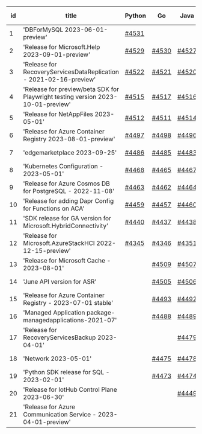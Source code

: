 | id | title | Python | Go | Java | Js | created date | target date | status |
| ------ | ------ | ------ | ------ | ------ | ------ | ------ | ------ | :-----: |
| 1 | 'DBForMySQL 2023-06-01-preview'  | [#4531](https://github.com/Azure/sdk-release-request/issues/4531)  |  |  |  | 09-20 | 10-27 |  |
| 2 | 'Release for Microsoft.Help 2023-09-01-preview'  | [#4529](https://github.com/Azure/sdk-release-request/issues/4529)  | [#4530](https://github.com/Azure/sdk-release-request/issues/4530)  | [#4527](https://github.com/Azure/sdk-release-request/issues/4527)  | [#4528](https://github.com/Azure/sdk-release-request/issues/4528)  | 09-20 | 10-27 |  |
| 3 | 'Release for RecoveryServicesDataReplication - 2021-02-16-preview'  | [#4522](https://github.com/Azure/sdk-release-request/issues/4522)  | [#4521](https://github.com/Azure/sdk-release-request/issues/4521)  | [#4520](https://github.com/Azure/sdk-release-request/issues/4520)  | [#4519](https://github.com/Azure/sdk-release-request/issues/4519)  | 09-13 | 10-27 |  |
| 4 | 'Release for preview/beta SDK for Playwright testing version 2023-10-01-preview'  | [#4515](https://github.com/Azure/sdk-release-request/issues/4515)  | [#4517](https://github.com/Azure/sdk-release-request/issues/4517)  | [#4516](https://github.com/Azure/sdk-release-request/issues/4516)  | [#4518](https://github.com/Azure/sdk-release-request/issues/4518)  | 09-13 | 10-27 |  |
| 5 | 'Release for NetAppFiles 2023-05-01'  | [#4512](https://github.com/Azure/sdk-release-request/issues/4512)  | [#4511](https://github.com/Azure/sdk-release-request/issues/4511)  | [#4514](https://github.com/Azure/sdk-release-request/issues/4514)  | [#4513](https://github.com/Azure/sdk-release-request/issues/4513)  | 09-08 | 10-27 |  |
| 6 | 'Release for Azure Container Registry 2023-08-01-preview'  | [#4497](https://github.com/Azure/sdk-release-request/issues/4497)  | [#4498](https://github.com/Azure/sdk-release-request/issues/4498)  | [#4496](https://github.com/Azure/sdk-release-request/issues/4496)  | [#4495](https://github.com/Azure/sdk-release-request/issues/4495)  | 09-05 | 09-22 |  |
| 7 | 'edgemarketplace 2023-09-25'  | [#4486](https://github.com/Azure/sdk-release-request/issues/4486)  | [#4485](https://github.com/Azure/sdk-release-request/issues/4485)  | [#4483](https://github.com/Azure/sdk-release-request/issues/4483)  | [#4484](https://github.com/Azure/sdk-release-request/issues/4484)  | 08-31 | 09-22 | Hold on by JS/Java/Go/Python/ |
| 8 | 'Kubernetes Configuration - 2023-05-01'  | [#4468](https://github.com/Azure/sdk-release-request/issues/4468)  | [#4465](https://github.com/Azure/sdk-release-request/issues/4465)  | [#4467](https://github.com/Azure/sdk-release-request/issues/4467)  |  | 08-28 | 09-22 |  |
| 9 | 'Release for Azure Cosmos DB for PostgreSQL - 2022-11-08'  | [#4463](https://github.com/Azure/sdk-release-request/issues/4463)  | [#4462](https://github.com/Azure/sdk-release-request/issues/4462)  | [#4464](https://github.com/Azure/sdk-release-request/issues/4464)  | [#4461](https://github.com/Azure/sdk-release-request/issues/4461)  | 08-23 | 09-22 |  |
| 10 | 'Release for adding Dapr Config for Functions on ACA'  | [#4459](https://github.com/Azure/sdk-release-request/issues/4459)  | [#4457](https://github.com/Azure/sdk-release-request/issues/4457)  | [#4460](https://github.com/Azure/sdk-release-request/issues/4460)  | [#4458](https://github.com/Azure/sdk-release-request/issues/4458)  | 08-23 | 09-22 | Hold on by JS/Java/Go/Python/ |
| 11 | 'SDK release for GA version for Microsoft.HybridConnectivity'  | [#4440](https://github.com/Azure/sdk-release-request/issues/4440)  | [#4437](https://github.com/Azure/sdk-release-request/issues/4437)  | [#4438](https://github.com/Azure/sdk-release-request/issues/4438)  |  | 08-16 | 09-22 |  |
| 12 | 'Release for Microsoft.AzureStackHCI 2022-12-15-preview'  | [#4345](https://github.com/Azure/sdk-release-request/issues/4345)  | [#4346](https://github.com/Azure/sdk-release-request/issues/4346)  | [#4351](https://github.com/Azure/sdk-release-request/issues/4351)  | [#4352](https://github.com/Azure/sdk-release-request/issues/4352)  | 07-19 | 09-22 | Hold on by JS/Java/Go/Python/ |
| 13 | 'Release for Microsoft Cache - 2023-08-01'  |  | [#4509](https://github.com/Azure/sdk-release-request/issues/4509)  | [#4507](https://github.com/Azure/sdk-release-request/issues/4507)  | [#4510](https://github.com/Azure/sdk-release-request/issues/4510)  | 09-07 | 09-22 |  |
| 14 | 'June API version for ASR'  |  | [#4505](https://github.com/Azure/sdk-release-request/issues/4505)  | [#4506](https://github.com/Azure/sdk-release-request/issues/4506)  |  | 09-06 | 09-22 |  |
| 15 | 'Release for Azure Container Registry - 2023-07-01 stable'  |  | [#4493](https://github.com/Azure/sdk-release-request/issues/4493)  | [#4492](https://github.com/Azure/sdk-release-request/issues/4492)  |  | 09-05 | 09-22 |  |
| 16 | 'Managed Application package-managedapplications-2021-07'  |  | [#4488](https://github.com/Azure/sdk-release-request/issues/4488)  | [#4489](https://github.com/Azure/sdk-release-request/issues/4489)  | [#4490](https://github.com/Azure/sdk-release-request/issues/4490)  | 09-05 | 09-22 |  |
| 17 | 'Release for RecoveryServicesBackup 2023-04-01'  |  |  | [#4479](https://github.com/Azure/sdk-release-request/issues/4479)  |  | 08-30 | 09-05 |  |
| 18 | 'Network 2023-05-01'  |  | [#4475](https://github.com/Azure/sdk-release-request/issues/4475)  | [#4478](https://github.com/Azure/sdk-release-request/issues/4478)  |  | 08-29 | 09-22 |  |
| 19 | 'Python SDK release for SQL - 2023-02-01'  |  | [#4473](https://github.com/Azure/sdk-release-request/issues/4473)  | [#4474](https://github.com/Azure/sdk-release-request/issues/4474)  | [#4471](https://github.com/Azure/sdk-release-request/issues/4471)  | 08-29 | 09-22 |  |
| 20 | 'Release for IotHub Control Plane 2023-06-30'  |  |  | [#4449](https://github.com/Azure/sdk-release-request/issues/4449)  |  | 08-17 | 09-22 |  |
| 21 | 'Release for Azure Communication Service - 2023-04-01-preview'  |  |  |  | [#4526](https://github.com/Azure/sdk-release-request/issues/4526)  | 09-13 | 10-27 |  |
